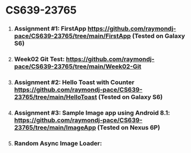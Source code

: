 # CS639-23765

1. ### Assignment #1: FirstApp https://github.com/raymondj-pace/CS639-23765/tree/main/FirstApp (Tested on Galaxy S6)

2. ### Week02 Git Test: https://github.com/raymondj-pace/CS639-23765/tree/main/Week02-Git

3. ### Assignment #2: Hello Toast with Counter https://github.com/raymondj-pace/CS639-23765/tree/main/HelloToast (Tested on Galaxy S6)

4. ### Assignment #3: Sample Image app using Android 8.1: https://github.com/raymondj-pace/CS639-23765/tree/main/ImageApp (Tested on Nexus 6P)

5. ### Random Async Image Loader:
